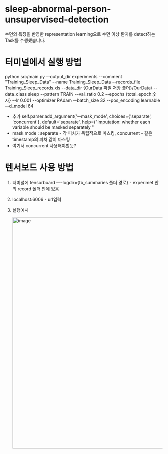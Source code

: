 # sleep-abnormal-person-unsupervised-detection
수면의 특징을 반영한 representation learning으로 수면 이상 환자를 detect하는 Task를 수행했습니다. 

# 터미널에서 실행 방법
python src/main.py --output_dir experiments --comment "Training_Sleep_Data" --name Training_Sleep_Data --records_file Training_Sleep_records.xls --data_dir {OurData 파일 저장 폴더}/OurData/ --data_class sleep --pattern TRAIN --val_ratio 0.2 --epochs {total_epoch:숫자} --lr 0.001 --optimizer RAdam --batch_size 32 --pos_encoding learnable --d_model 64

- 추가  self.parser.add_argument('--mask_mode', choices={'separate', 'concurrent'}, default='separate',
                    help=("Imputation: whether each variable should be masked separately "
- mask mode : separate - 각 피처가 독립적으로 마스킹, concurrent - 같은 timestamp의 피처 같이 마스킹
- 여기서 concurrent 사용해야할듯?

# 텐서보드 사용 방법
1) 터미널에 tensorboard —-logdir={tb_summaries 폴더 경로} - experimet 안의 record 폴더 안에 있음
2) localhost:6006 - url입력
3) 실행예시
   
   <img width="740" alt="image" src="https://github.com/Heej99/sleep-abnormal-person-unsupervised-detection/assets/42797013/9e56d119-748d-458d-8d57-dffe35051f70">

